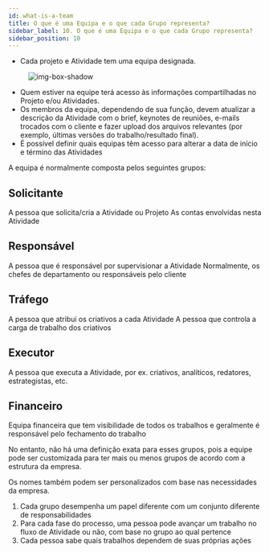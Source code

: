 ```yaml
---
id: what-is-a-team
title: O que é uma Equipa e o que cada Grupo representa?
sidebar_label: 10. O que é uma Equipa e o que cada Grupo representa?
sidebar_position: 10
---
```


- Cada projeto e Atividade tem uma equipa designada.

<figure>

![img-box-shadow](/img/university/project-management/what-is-a-team1.png)
<figcaption></figcaption>
</figure>

- Quem estiver na equipe terá acesso às informações compartilhadas no Projeto e/ou Atividades.
- Os membros da equipa, dependendo de sua função, devem atualizar a descrição da Atividade com o brief, keynotes de reuniões, e-mails trocados com o cliente e fazer upload dos arquivos relevantes (por exemplo, últimas versões do trabalho/resultado final).
- É possível definir quais equipas têm acesso para alterar a data de início e término das Atividades

A equipa é normalmente composta pelos seguintes grupos:

## Solicitante

A pessoa que solicita/cria a Atividade ou Projeto
As contas envolvidas nesta Atividade

## Responsável

A pessoa que é responsável por supervisionar a Atividade
Normalmente, os chefes de departamento ou responsáveis pelo cliente

## Tráfego

A pessoa que atribui os criativos a cada Atividade
A pessoa que controla a carga de trabalho dos criativos

## Executor

A pessoa que executa a Atividade, por ex. criativos, analíticos, redatores, estrategistas, etc.

## Financeiro

Equipa financeira que tem visibilidade de todos os trabalhos e geralmente é responsável pelo fechamento do trabalho

No entanto, não há uma definição exata para esses grupos, pois a equipe pode ser customizada para ter mais ou menos grupos de acordo com a estrutura da empresa.

Os nomes também podem ser personalizados com base nas necessidades da empresa.

1. Cada grupo desempenha um papel diferente com um conjunto diferente de responsabilidades
2. Para cada fase do processo, uma pessoa pode avançar um trabalho no fluxo de Atividade ou não, com base no grupo ao qual pertence
3. Cada pessoa sabe quais trabalhos dependem de suas próprias ações
